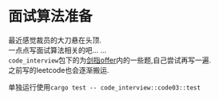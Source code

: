 # 面试算法准备

最近感觉裁员的大刀悬在头顶.  
一点点写面试算法相关的吧... ...  
`code_interview`包下的为[剑指offer](https://weread.qq.com/web/reader/4e132bc07263ff664e11075kc81322c012c81e728d9d180)内的一些题,自己尝试再写一遍.  
之前写的leetcode也会逐渐搬运.

单独运行使用`cargo test -- code_interview::code03::test`
